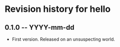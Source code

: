 # Revision history for hello

## 0.1.0 -- YYYY-mm-dd

- First version. Released on an unsuspecting world.
